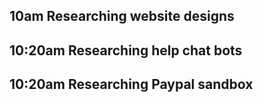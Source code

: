 ## 10am Researching website designs

## 10:20am Researching help chat bots

## 10:20am Researching Paypal sandbox